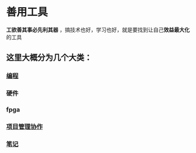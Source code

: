 # 善用工具

 **工欲善其事必先利其器** ，搞技术也好，学习也好，就是要找到让自己**效益最大化**的工具

## 这里大概分为几个大类：

### [编程](software/intro)

### 硬件

### fpga

### [项目管理协作](manage/intro)

### [笔记](note/intro/)
